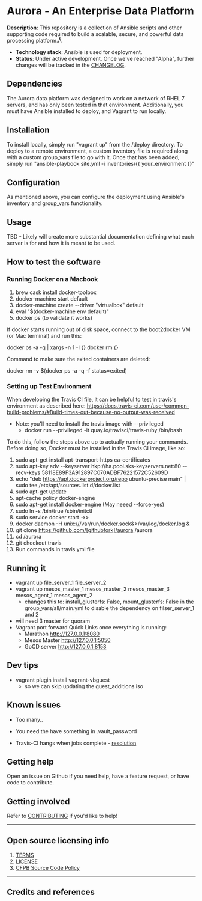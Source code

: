 # Aurora - An Enterprise Data Platform

**Description**:  This repository is a collection of Ansible scripts and other
supporting code required to build a scalable, secure, and powerful data
processing platform.Â

  - **Technology stack**: Ansible is used for deployment.
  - **Status**:  Under active development.  Once we've reached "Alpha", further
  changes will be tracked in the [CHANGELOG](CHANGELOG.md).

## Dependencies

The Aurora data platform was designed to work on a network of RHEL 7 servers, and
has only been tested in that environment.  Additionally, you must have Ansible
installed to deploy, and Vagrant to run locally.

## Installation

To install locally, simply run "vagrant up" from the /deploy directory.  To deploy
to a remote environment, a custom inventory file is required along with a custom
group_vars file to go with it.  Once that has been added, simply run
"ansible-playbook site.yml -i inventories/{{ your_environment }}"

## Configuration

As mentioned above, you can configure the deployment using Ansible's inventory
and group_vars functionality.

## Usage

TBD - Likely will create more substantial documentation defining what each
server is for and how it is meant to be used.

## How to test the software

### Running Docker on a Macbook

1. brew cask install docker-toolbox
1. docker-machine start default
1. docker-machine create --driver "virtualbox" default
1. eval "$(docker-machine env default)"
1. docker ps (to validate it works)

If docker starts running out of disk space, connect to the boot2docker VM (or Mac terminal) and run this:

docker ps -a -q | xargs -n 1 -I {} docker rm {}

Command to make sure the exited containers are deleted:

docker rm -v $(docker ps -a -q -f status=exited)

### Setting up Test Environment

When developing the Travis CI file, it can be helpful to test in travis's environment as described
here: https://docs.travis-ci.com/user/common-build-problems/#Build-times-out-because-no-output-was-received
* Note: you'll need to install the travis image with --privileged
  * docker run --privileged -it quay.io/travisci/travis-ruby /bin/bash

To do this, follow the steps above up to actually running your commands.  Before doing so, Docker must
be installed in the Travis CI image, like so:

1. sudo apt-get install apt-transport-https ca-certificates
1. sudo apt-key adv --keyserver hkp://ha.pool.sks-keyservers.net:80 --recv-keys 58118E89F3A912897C070ADBF76221572C52609D
1. echo "deb https://apt.dockerproject.org/repo ubuntu-precise main" | sudo tee /etc/apt/sources.list.d/docker.list
1. sudo apt-get update
1. apt-cache policy docker-engine
1. sudo apt-get install docker-engine (May neeed --force-yes)
1. sudo ln -s /bin/true /sbin/initctl
1. sudo service docker start ->>
1. docker daemon -H unix:///var/run/docker.sock&>/var/log/docker.log &
1. git clone https://github.com/[githubfork]/aurora /aurora
1. cd /aurora
1. git checkout travis
1. Run commands in travis.yml file

## Running it

- vagrant up file_server_1 file_server_2
- vagrant up mesos_master_1 mesos_master_2 mesos_master_3 mesos_agent_1 mesos_agent_2
  - changes this to: install_glusterfs: False, mount_glusterfs: False in the group_vars/all/main.yml to disable the dependency on filser_server_1 and 2
- will need 3 master for quoram
- Vagrant port forward Quick Links once everything is running:
  - Marathon http://127.0.0.1:8080
  - Mesos Master http://127.0.0.1:5050
  - GoCD server http://127.0.0.1:8153
## Dev tips
- vagrant plugin install vagrant-vbguest
  - so we can skip updating the guest_additions iso
## Known issues
- Too many..
- You need the have something in .vault_password

- Travis-CI hangs when jobs complete - [resolution](https://www.jeffgeerling.com/blog/2017/fix-ansible-hanging-when-used-docker-and-tty)

## Getting help

Open an issue on Github if you need help, have a feature request, or have
code to contribute.

## Getting involved

Refer to [CONTRIBUTING](CONTRIBUTING.md) if you'd like to help!

----

## Open source licensing info
1. [TERMS](TERMS.md)
2. [LICENSE](LICENSE)
3. [CFPB Source Code Policy](https://github.com/cfpb/source-code-policy/)

----

## Credits and references
